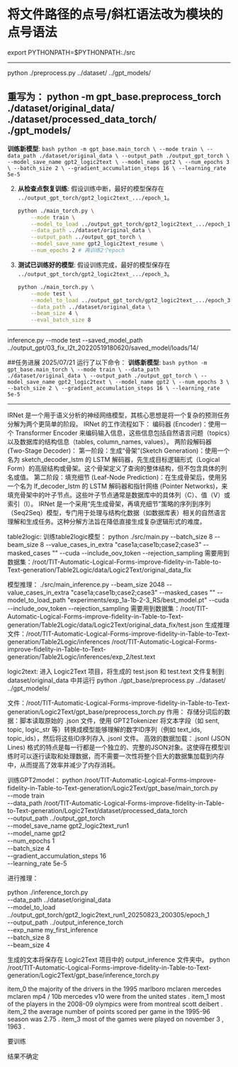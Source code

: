 # 将文件路径的点号/斜杠语法改为模块的点号语法
export PYTHONPATH=$PYTHONPATH:./src


----------------------------------------------------------------
python ./preprocess.py ../dataset/ ../gpt_models/

重写为：
python -m gpt_base.preprocess_torch \
    ./dataset/original_data/ \
    ./dataset/processed_data_torch/ \
    ./gpt_models/
-------------------------------------------------------------------
**训练新模型**:
    ```bash
    python -m gpt_base.main_torch \
        --mode train \
        --data_path ./dataset/original_data \
        --output_path ./output_gpt_torch \
        --model_save_name gpt2_logic2text \
        --model_name gpt2 \
        --num_epochs 3 \
        --batch_size 2 \
        --gradient_accumulation_steps 16 \
        --learning_rate 5e-5
    ```

2.  **从检查点恢复训练**:
    假设训练中断，最好的模型保存在 `../output_gpt_torch/gpt2_logic2text_.../epoch_1`。
    ```bash
    python ./main_torch.py \
        --mode train \
        --model_to_load ../output_gpt_torch/gpt2_logic2text_.../epoch_1 \
        --data_path ../dataset/original_data \
        --output_path ../output_gpt_torch \
        --model_save_name gpt2_logic2text_resume \
        --num_epochs 2 # 再训练2个epoch
    ```

3.  **测试已训练好的模型**:
    假设训练完成，最好的模型保存在 `../output_gpt_torch/gpt2_logic2text_.../epoch_3`。
    ```bash
    python ./main_torch.py \
        --mode test \
        --model_to_load ../output_gpt_torch/gpt2_logic2text_.../epoch_3 \
        --data_path ../dataset/original_data \
        --beam_size 4 \
        --eval_batch_size 8
-----------------------------------------------------------------------------------------------------------

inference.py --mode test --saved_model_path ../output_gpt/03_fix_l2t_20220519180620/saved_model/loads/14/


##任务进展
2025/07/21
运行了以下命令：
**训练新模型**:
    ```bash
    python -m gpt_base.main_torch \
        --mode train \
        --data_path ./dataset/original_data \
        --output_path ./output_gpt_torch \
        --model_save_name gpt2_logic2text \
        --model_name gpt2 \
        --num_epochs 3 \
        --batch_size 2 \
        --gradient_accumulation_steps 16 \
        --learning_rate 5e-5
    ```

-----------------------------------------------------------------------------------
IRNet 是一个用于语义分析的神经网络模型，其核心思想是将一个复杂的预测任务分解为两个更简单的阶段。
IRNet 的工作流程如下：
编码器 (Encoder)：使用一个 Transformer Encoder 来编码输入信息，这些信息包括自然语言问题（topics）以及数据库的结构信息（tables, column_names, values）。
两阶段解码器 (Two-Stage Decoder)：
第一阶段：生成“骨架”(Sketch Generation)：使用一个名为 sketch_decoder_lstm 的 LSTM 解码器，先生成目标逻辑形式（Logical Form）的高层结构或骨架。这个骨架定义了查询的整体结构，但不包含具体的列名或值。
第二阶段：填充细节 (Leaf-Node Prediction)：在生成骨架后，使用另一个名为 lf_decoder_lstm 的 LSTM 解码器和指针网络 (Pointer Networks)，来填充骨架中的叶子节点。这些叶子节点通常是数据库中的具体列（C）、值（V）或索引（I）。
IRNet 是一个采用“先生成骨架，再填充细节”策略的序列到序列（Seq2Seq）模型，专门用于处理与结构化数据（如数据库表）相关的自然语言理解和生成任务。这种分解方法旨在降低直接生成复杂逻辑形式的难度。

table2logic:
训练table2logic模型：
python ./src/main.py --batch_size 8 --beam_size 8 --value_cases_in_extra "case1a;case1b;case2;case3" --masked_cases "" --cuda --include_oov_token --rejection_sampling
需要用到数据集：/root/TlT-Automatic-Logical-Forms-improve-fidelity-in-Table-to-Text-generation/Table2Logic/data/Logic2Text/original_data_fix

模型推理：
./src/main_inference.py --beam_size 2048 --value_cases_in_extra "case1a;case1b;case2;case3" --masked_cases "" --model_to_load_path "experiments/exp_1a-1b-2-3_RS/best_model.pt" --cuda --include_oov_token --rejection_sampling
需要用到数据集：/root/TlT-Automatic-Logical-Forms-improve-fidelity-in-Table-to-Text-generation/Table2Logic/data/Logic2Text/original_data_fix/test.json
生成推理文件：/root/TlT-Automatic-Logical-Forms-improve-fidelity-in-Table-to-Text-generation/Table2Logic/inferences
/root/TlT-Automatic-Logical-Forms-improve-fidelity-in-Table-to-Text-generation/Table2Logic/inferences/exp_2/test.text

logic2text:
进入 Logic2Text 项目，将生成的 test.json 和 test.text 文件复制到 dataset/original_data 中并运行
python ./gpt_base/preprocess.py ../dataset/ ../gpt_models/

文件：/root/TlT-Automatic-Logical-Forms-improve-fidelity-in-Table-to-Text-generation/Logic2Text/gpt_base/preprocess_torch.py
作用：
存储分词后的数据：脚本读取原始的 .json 文件，使用 GPT2Tokenizer 将文本字段（如 sent, topic, logic_str 等）转换成模型能够理解的数字ID序列（例如 text_ids, topic_ids），然后将这些ID序列存入 .jsonl 文件。
高效的数据加载：.jsonl (JSON Lines) 格式的特点是每一行都是一个独立的、完整的JSON对象。这使得在模型训练时可以逐行读取和处理数据，而不需要一次性将整个巨大的数据集加载到内存中，从而提高了效率并减少了内存消耗。

训练GPT2model：
python /root/TlT-Automatic-Logical-Forms-improve-fidelity-in-Table-to-Text-generation/Logic2Text/gpt_base/main_torch.py \
    --mode train \
    --data_path /root/TlT-Automatic-Logical-Forms-improve-fidelity-in-Table-to-Text-generation/Logic2Text/dataset/processed_data_torch \
    --output_path ../output_gpt_torch \
    --model_save_name gpt2_logic2text_run1 \
    --model_name gpt2 \
    --num_epochs 1 \
    --batch_size 4 \
    --gradient_accumulation_steps 16 \
    --learning_rate 5e-5


进行推理：

python ./inference_torch.py \
    --data_path ../dataset/original_data \
    --model_to_load ../output_gpt_torch/gpt2_logic2text_run1_20250823_200305/epoch_1 \
    --output_path ../output_inference_torch \
    --exp_name my_first_inference \
    --batch_size 8 \
    --beam_size 4

生成的文本将保存在 Logic2Text 项目中的 output_inference 文件夹中。
python /root/TlT-Automatic-Logical-Forms-improve-fidelity-in-Table-to-Text-generation/Logic2Text/gpt_base/inference_torch.py

item_0 the majority of the drivers in the 1995 marlboro mclaren mercedes mclaren mp4 / 10b mercedes v10 were from the united states .
item_1 most of the players in the 2008-09 olympics were from montreal scott deibert .
item_2 the average number of points scored per game in the 1995-96 season was 2.75 .
item_3 most of the games were played on november 3 , 1963 .

要训练

结果不确定



